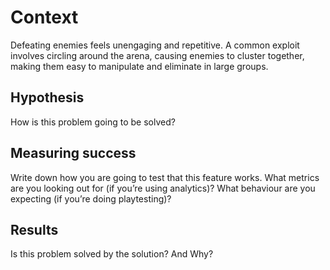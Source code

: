 # Context

Defeating enemies feels unengaging and repetitive. A common exploit involves circling around the arena, causing enemies to cluster together, making them easy to manipulate and eliminate in large groups.
## Hypothesis

How is this problem going to be solved?

## Measuring success

Write down how you are going to test that this feature works. What metrics are you looking out for (if you’re using analytics)? What behaviour are you expecting (if you’re doing playtesting)?

## Results

Is this problem solved by the solution? And Why?